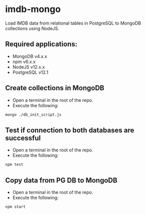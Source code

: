 # imdb-mongo
Load IMDB data from relational tables in PostgreSQL to MongoDB collections using NodeJS.

## Required applications:
* MongoDB v4.x.x
* npm v6.x.x
* NodeJS v12.x.x
* PostgreSQL v12.1

## Create collections in MongoDB
* Open a terminal in the root of the repo.
* Execute the following:
```bash
mongo ./db_init_script.js
```

## Test if connection to both databases are successful
* Open a terminal in the root of the repo.
* Execute the following:
```bash
npm test
```

## Copy data from PG DB to MongoDB
* Open a terminal in the root of the repo.
* Execute the following:
```bash
npm start
```
